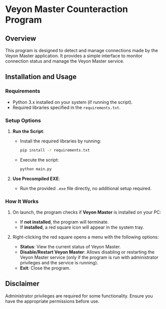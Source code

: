 # Veyon Master Counteraction Program

## Overview
This program is designed to detect and manage connections made by the Veyon Master application. It provides a simple interface to monitor connection status and manage the Veyon Master service.

## Installation and Usage

### Requirements
- Python 3.x installed on your system (if running the script).
- Required libraries specified in the `requirements.txt`.

### Setup Options
1. **Run the Script**:
   - Install the required libraries by running:
     ```bash
     pip install -r requirements.txt
     ```
   - Execute the script:
     ```bash
     python main.py
     ```

2. **Use Precompiled EXE**:
   - Run the provided `.exe` file directly, no additional setup required.

### How It Works
1. On launch, the program checks if **Veyon Master** is installed on your PC:
   - If **not installed**, the program will terminate.
   - If **installed**, a red square icon will appear in the system tray.

2. Right-clicking the red square opens a menu with the following options:
   - **Status**: View the current status of Veyon Master.
   - **Disable/Restart Veyon Master**: Allows disabling or restarting the Veyon Master service (only if the program is run with administrator privileges and the service is running).
   - **Exit**: Close the program.



## Disclaimer
Administrator privileges are required for some functionality. Ensure you have the appropriate permissions before use.

